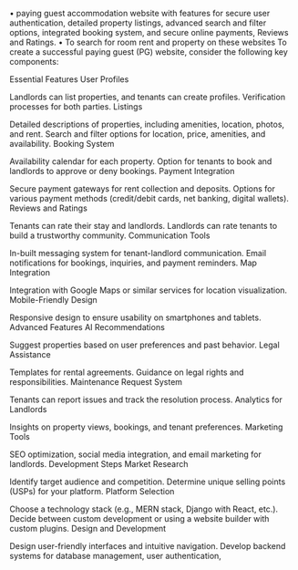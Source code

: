 •	paying guest accommodation website with features for secure user authentication, detailed property listings, advanced search and filter options, integrated booking system, and secure online payments, Reviews and Ratings.
•	To search for room rent and property on these websites
To create a successful paying guest (PG) website, consider the following key components:

Essential Features
User Profiles

Landlords can list properties, and tenants can create profiles.
Verification processes for both parties.
Listings

Detailed descriptions of properties, including amenities, location, photos, and rent.
Search and filter options for location, price, amenities, and availability.
Booking System

Availability calendar for each property.
Option for tenants to book and landlords to approve or deny bookings.
Payment Integration

Secure payment gateways for rent collection and deposits.
Options for various payment methods (credit/debit cards, net banking, digital wallets).
Reviews and Ratings

Tenants can rate their stay and landlords.
Landlords can rate tenants to build a trustworthy community.
Communication Tools

In-built messaging system for tenant-landlord communication.
Email notifications for bookings, inquiries, and payment reminders.
Map Integration

Integration with Google Maps or similar services for location visualization.
Mobile-Friendly Design

Responsive design to ensure usability on smartphones and tablets.
Advanced Features
AI Recommendations

Suggest properties based on user preferences and past behavior.
Legal Assistance

Templates for rental agreements.
Guidance on legal rights and responsibilities.
Maintenance Request System

Tenants can report issues and track the resolution process.
Analytics for Landlords

Insights on property views, bookings, and tenant preferences.
Marketing Tools

SEO optimization, social media integration, and email marketing for landlords.
Development Steps
Market Research

Identify target audience and competition.
Determine unique selling points (USPs) for your platform.
Platform Selection

Choose a technology stack (e.g., MERN stack, Django with React, etc.).
Decide between custom development or using a website builder with custom plugins.
Design and Development

Design user-friendly interfaces and intuitive navigation.
Develop backend systems for database management, user authentication,
